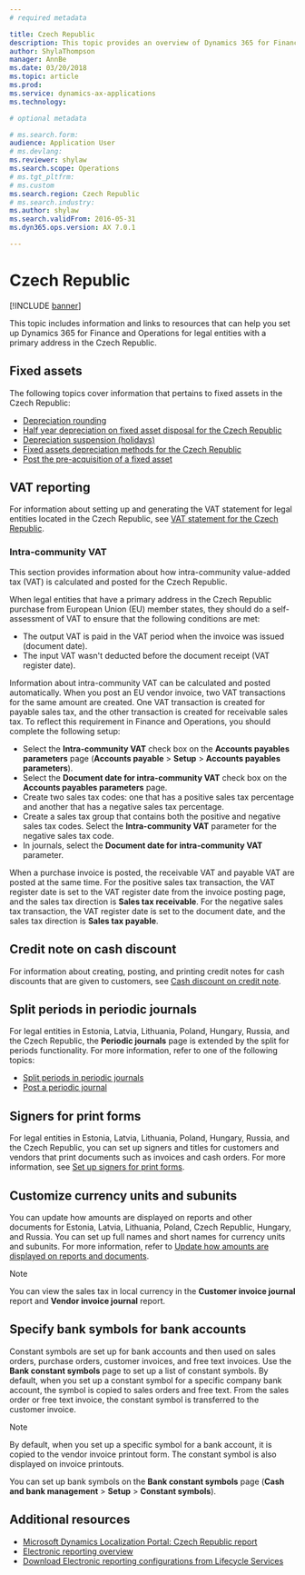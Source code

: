 ```yaml
---
# required metadata

title: Czech Republic
description: This topic provides an overview of Dynamics 365 for Finance and Operations functionality that is specific to the Czech Republic.
author: ShylaThompson
manager: AnnBe
ms.date: 03/20/2018
ms.topic: article
ms.prod: 
ms.service: dynamics-ax-applications
ms.technology: 

# optional metadata

# ms.search.form:
audience: Application User
# ms.devlang: 
ms.reviewer: shylaw
ms.search.scope: Operations
# ms.tgt_pltfrm: 
# ms.custom
ms.search.region: Czech Republic
# ms.search.industry: 
ms.author: shylaw
ms.search.validFrom: 2016-05-31
ms.dyn365.ops.version: AX 7.0.1

---
```


# Czech Republic

[!INCLUDE [banner](../includes/banner.md)]

This topic includes information and links to resources that can help you set up Dynamics 365 for Finance and Operations for legal entities with a primary address in the Czech Republic.

## Fixed assets
The following topics cover information that pertains to fixed assets in the Czech Republic:

-   [Depreciation rounding](emea-cze-depreciation-rounding.md)
-   [Half year depreciation on fixed asset disposal for the Czech Republic](emea-cze-half-depreciation-fixed-asset-disposal.md)
-   [Depreciation suspension (holidays)](emea-cze-depreciation-suspension-holidays.md)
-   [Fixed assets depreciation methods for the Czech Republic](emea-cze-fixed-assets-depreciation.md)
-   [Post the pre-acquisition of a fixed asset](emea-pre-acquisition-acquisition-fixed-asset.md)

## VAT reporting
For information about setting up and generating the VAT statement for legal entities located in the Czech Republic, see [VAT statement for the Czech Republic](emea-cze-vat-statement-details.md).

### Intra-community VAT
This section provides information about how intra-community value-added tax (VAT) is calculated and posted for the Czech Republic. 

When legal entities that have a primary address in the Czech Republic purchase from European Union (EU) member states, they should do a self-assessment of VAT to ensure that the following conditions are met:

-   The output VAT is paid in the VAT period when the invoice was issued (document date).
-   The input VAT wasn't deducted before the document receipt (VAT register date).

Information about intra-community VAT can be calculated and posted automatically. When you post an EU vendor invoice, two VAT transactions for the same amount are created. One VAT transaction is created for payable sales tax, and the other transaction is created for receivable sales tax. To reflect this requirement in Finance and Operations, you should complete the following setup:

-   Select the **Intra-community VAT** check box on the **Accounts payables parameters** page (**Accounts payable** > **Setup** > **Accounts payables parameters**).
-   Select the **Document date for intra-community VAT** check box on the **Accounts payables parameters** page.
-   Create two sales tax codes: one that has a positive sales tax percentage and another that has a negative sales tax percentage.
-   Create a sales tax group that contains both the positive and negative sales tax codes. Select the **Intra-community VAT** parameter for the negative sales tax code.
-   In journals, select the **Document date for intra-community VAT** parameter.

When a purchase invoice is posted, the receivable VAT and payable VAT are posted at the same time. For the positive sales tax transaction, the VAT register date is set to the VAT register date from the invoice posting page, and the sales tax direction is **Sales tax receivable**. For the negative sales tax transaction, the VAT register date is set to the document date, and the sales tax direction is **Sales tax payable**.

## Credit note on cash discount
For information about creating, posting, and printing credit notes for cash discounts that are given to customers, see [Cash discount on credit note](emea-cze-credit-note-cash-discount.md).

## Split periods in periodic journals
For legal entities in Estonia, Latvia, Lithuania, Poland, Hungary, Russia, and the Czech Republic, the **Periodic journals** page is extended by the split for periods functionality. For more information, refer to one of the following topics:
- [Split periods in periodic journals](emea-create-post-periodic-journals.md)
- [Post a periodic journal](../general-ledger/tasks/post-periodic-journals.md)

## Signers for print forms
For legal entities in Estonia, Latvia, Lithuania, Poland, Hungary, Russia, and the Czech Republic, you can set up signers and titles for customers and vendors that print documents such as invoices and cash orders. For more information, see [Set up signers for print forms](emea-set-up-signers-for-printing-forms.md).

## Customize currency units and subunits
You can update how amounts are displayed on reports and other documents for Estonia, Latvia, Lithuania, Poland, Czech Republic, Hungary, and Russia. You can set up full names and short names for currency units and subunits. For more information, refer to [Update how amounts are displayed on reports and documents](emea-amount-printing-forms.md).

> [!NOTE]
> You can view the sales tax in local currency in the **Customer invoice journal** report and **Vendor invoice journal** report.

## Specify bank symbols for bank accounts 
Constant symbols are set up for bank accounts and then used on sales orders, purchase orders, customer invoices, and free text invoices. 
Use the **Bank constant symbols** page to set up a list of constant symbols. By default, when you set up a constant symbol for a specific company bank account, the symbol is copied to sales orders and free text. From the sales order or free text invoice, the constant symbol is transferred to the customer invoice. 
> [!NOTE]
> By default, when you set up a specific symbol for a bank account, it is copied to the vendor invoice printout form. The constant symbol is also displayed on invoice printouts. 

You can set up bank symbols on the **Bank constant symbols** page (**Cash and bank management** > **Setup** > **Constant symbols**). 

## Additional resources
- [Microsoft Dynamics Localization Portal: Czech Republic report](https://mbs.microsoft.com/files/customer/AX/Support/supportnews/CzechRepublic.html)
- [Electronic reporting overview](../../dev-itpro/analytics/general-electronic-reporting.md)
- [Download Electronic reporting configurations from Lifecycle Services](../../dev-itpro/analytics/download-electronic-reporting-configuration-lcs.md)
